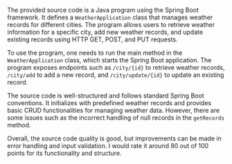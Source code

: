The provided source code is a Java program using the Spring Boot framework. It defines a `WeatherApplication` class that manages weather records for different cities. The program allows users to retrieve weather information for a specific city, add new weather records, and update existing records using HTTP GET, POST, and PUT requests.

To use the program, one needs to run the main method in the `WeatherApplication` class, which starts the Spring Boot application. The program exposes endpoints such as `/city/{id}` to retrieve weather records, `/city/add` to add a new record, and `/city/update/{id}` to update an existing record.

The source code is well-structured and follows standard Spring Boot conventions. It initializes with predefined weather records and provides basic CRUD functionalities for managing weather data. However, there are some issues such as the incorrect handling of null records in the `getRecords` method.

Overall, the source code quality is good, but improvements can be made in error handling and input validation. I would rate it around 80 out of 100 points for its functionality and structure.
